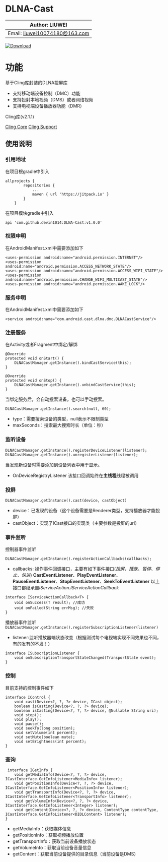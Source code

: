 # DLNA-Cast

|        Author: LIUWEI         |
|-------------------------------|
| Email: liuwei10074180@163.com |

[![Download](https://jitpack.io/v/devin1014/DLNA-Cast.svg)](https://jitpack.io/#devin1014/DLNA-Cast)

# 功能

基于Cling库封装的DLNA投屏库
* 支持移动端设备控制（DMC）功能
* 支持投射本地视频（DMS）或者网络视频
* 支持电视端设备播放器功能（DMR）

Cling库(v2.1.1) 

[Cling Core](http://4thline.org/projects/cling/core/manual/cling-core-manual.xhtml)
[Cling Support](http://4thline.org/projects/cling/support/manual/cling-support-manual.xhtml)


## 使用说明
### 引用地址
在项目根gradle中引入
```
allprojects {
		repositories {
			...
			maven { url 'https://jitpack.io' }
		}
	}
```
在项目模块gradle中引入

```
api 'com.github.devin1014:DLNA-Cast:v1.0.0'
```

### 权限申明
在AndroidManifest.xml中需要添加如下

```
<uses-permission android:name="android.permission.INTERNET"/>
<uses-permission android:name="android.permission.ACCESS_NETWORK_STATE"/>
<uses-permission android:name="android.permission.ACCESS_WIFI_STATE"/>
<uses-permission android:name="android.permission.CHANGE_WIFI_MULTICAST_STATE"/>
<uses-permission android:name="android.permission.WAKE_LOCK"/>
```

### 服务申明
在AndroidManifest.xml中需要添加如下

```
<service android:name="com.android.cast.dlna.dmc.DLNACastService"/>
```

### 注册服务
在Activity或者Fragment中绑定/解绑
```
@Override
protected void onStart() {        
    DLNACastManager.getInstance().bindCastService(this);
}

@Override
protected void onStop() {
    DLNACastManager.getInstance().unbindCastService(this);
}
```

当绑定服务后，会自动搜索设备，也可以手动搜索。
```
DLNACastManager.getInstance().search(null, 60);
```
* type：需要搜索设备的类型，null表示不限制类型
* maxSeconds：搜索最大搜索时长（单位：秒）

### 监听设备
```
DLNACastManager.getInstance().registerDeviceListener(listener);
DLNACastManager.getInstance().unregisterListener(listener);
```
当发现新设备时需要添加到设备列表中用于显示。
* OnDeviceRegistryListener 该接口回调始终在**主线程**线程被调用

### 投屏

```
DLNACastManager.getInstance().cast(device, castObject)
```

* device：已发现的设备（这个设备需要是Renderer类型，支持播放器才能投屏）
* castObject：实现了ICast接口的实现类（主要参数是投屏的url）

### 事件监听
控制器事件监听

```
DLNACastManager.getInstance().registerActionCallbacks(callbacks);
```
* callbacks: 操作事件回调接口，主要有如下事件接口(*投屏、播放、暂停、停止、快进*)
 **CastEventListener**、**PlayEventListener**、**PauseEventListener**、**StopEventListener**、**SeekToEventListener**
以上接口都继承自*IServiceAction.IServiceActionCallback<Long>* 

```
interface IServiceActionCallback<T> {
    void onSuccess(T result); //成功
    void onFailed(String errMsg); //失败
}
```

播放器事件监听
`DLNACastManager.getInstance().registerSubscriptionListener(listener)`
* listener:监听播放器端状态改变（根据测试每个电视端实现不同效果也不同，有的发有的不发！）

```
interface ISubscriptionListener {
    void onSubscriptionTransportStateChanged(TransportState event);
}
```
### 控制
目前支持的控制事件如下

```
interface IControl {
    void cast(Device<?, ?, ?> device, ICast object);
    boolean isCasting(Device<?, ?, ?> device);
    boolean isCasting(Device<?, ?, ?> device, @Nullable String uri);
    void stop();
    void play();
    void pause();
    void seekTo(long position);
    void setVolume(int percent);
    void setMute(boolean mute);
    void setBrightness(int percent);
}
```
### 查询

```
 interface IGetInfo {
    void getMediaInfo(Device<?, ?, ?> device, ICastInterface.GetInfoListener<MediaInfo> listener);
    void getPositionInfo(Device<?, ?, ?> device, ICastInterface.GetInfoListener<PositionInfo> listener);
    void getTransportInfo(Device<?, ?, ?> device, ICastInterface.GetInfoListener<TransportInfo> listener);
    void getVolumeInfo(Device<?, ?, ?> device, ICastInterface.GetInfoListener<Integer> listener);
    void getContent(Device<?, ?, ?> device, ContentType contentType, ICastInterface.GetInfoListener<DIDLContent> listener);
}
```
* getMediaInfo：获取媒体信息
* getPositionInfo：获取视频播放位置
* getTransportInfo：获取当前设备播放状态
* getVolumeInfo：获取当前设备音量信息
* getContent：获取当前设备提供的目录信息（当前设备是DMS）

